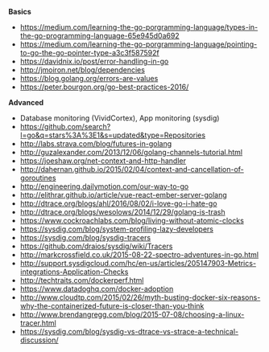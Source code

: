 **Basics**

- https://medium.com/learning-the-go-porgramming-language/types-in-the-go-programming-language-65e945d0a692
- https://medium.com/learning-the-go-porgramming-language/pointing-to-go-the-go-pointer-type-a3c3f587592f
- https://davidnix.io/post/error-handling-in-go
- http://jmoiron.net/blog/dependencies
- https://blog.golang.org/errors-are-values
- https://peter.bourgon.org/go-best-practices-2016/

**Advanced**

- Database monitoring (VividCortex), App monitoring (sysdig)
- https://github.com/search?l=go&q=stars%3A%3E1&s=updated&type=Repositories
- http://labs.strava.com/blog/futures-in-golang
- http://guzalexander.com/2013/12/06/golang-channels-tutorial.html
- https://joeshaw.org/net-context-and-http-handler
- http://dahernan.github.io/2015/02/04/context-and-cancellation-of-goroutines
- http://engineering.dailymotion.com/our-way-to-go
- http://elithrar.github.io/article/vue-react-ember-server-golang
- http://dtrace.org/blogs/ahl/2016/08/02/i-love-go-i-hate-go
- http://dtrace.org/blogs/wesolows/2014/12/29/golang-is-trash
- https://www.cockroachlabs.com/blog/living-without-atomic-clocks
- https://sysdig.com/blog/system-profiling-lazy-developers
- https://sysdig.com/blog/sysdig-tracers
- https://github.com/draios/sysdig/wiki/Tracers
- http://markcrossfield.co.uk/2015-08-22-spectro-adventures-in-go.html
- http://support.sysdigcloud.com/hc/en-us/articles/205147903-Metrics-integrations-Application-Checks
- http://techtraits.com/dockerperf.html
- https://www.datadoghq.com/docker-adoption
- http://www.cloudtp.com/2015/02/26/myth-busting-docker-six-reasons-why-the-containerized-future-is-closer-than-you-think
- http://www.brendangregg.com/blog/2015-07-08/choosing-a-linux-tracer.html
- https://sysdig.com/blog/sysdig-vs-dtrace-vs-strace-a-technical-discussion/
